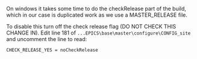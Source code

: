 On windows it takes some time to do the checkRelease part of the build, which in our case is duplicated work as we use a MASTER_RELEASE file. 

To disable this turn off the check release flag (DO NOT CHECK THIS CHANGE IN). Edit line 181 of `...EPICS\base\master\configure\CONFIG_site` and uncomment the line to read:

    CHECK_RELEASE_YES = noCheckRelease
